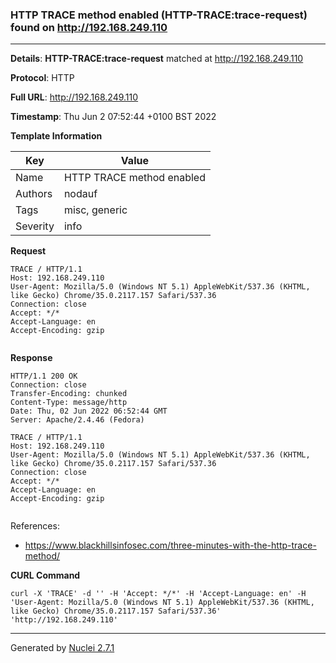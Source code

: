 ### HTTP TRACE method enabled (HTTP-TRACE:trace-request) found on http://192.168.249.110
---
**Details**: **HTTP-TRACE:trace-request**  matched at http://192.168.249.110

**Protocol**: HTTP

**Full URL**: http://192.168.249.110

**Timestamp**: Thu Jun 2 07:52:44 +0100 BST 2022

**Template Information**

| Key | Value |
|---|---|
| Name | HTTP TRACE method enabled |
| Authors | nodauf |
| Tags | misc, generic |
| Severity | info |

**Request**
```http
TRACE / HTTP/1.1
Host: 192.168.249.110
User-Agent: Mozilla/5.0 (Windows NT 5.1) AppleWebKit/537.36 (KHTML, like Gecko) Chrome/35.0.2117.157 Safari/537.36
Connection: close
Accept: */*
Accept-Language: en
Accept-Encoding: gzip


```

**Response**
```http
HTTP/1.1 200 OK
Connection: close
Transfer-Encoding: chunked
Content-Type: message/http
Date: Thu, 02 Jun 2022 06:52:44 GMT
Server: Apache/2.4.46 (Fedora)

TRACE / HTTP/1.1
Host: 192.168.249.110
User-Agent: Mozilla/5.0 (Windows NT 5.1) AppleWebKit/537.36 (KHTML, like Gecko) Chrome/35.0.2117.157 Safari/537.36
Connection: close
Accept: */*
Accept-Language: en
Accept-Encoding: gzip


```

References: 
- https://www.blackhillsinfosec.com/three-minutes-with-the-http-trace-method/

**CURL Command**
```
curl -X 'TRACE' -d '' -H 'Accept: */*' -H 'Accept-Language: en' -H 'User-Agent: Mozilla/5.0 (Windows NT 5.1) AppleWebKit/537.36 (KHTML, like Gecko) Chrome/35.0.2117.157 Safari/537.36' 'http://192.168.249.110'
```
---
Generated by [Nuclei 2.7.1](https://github.com/projectdiscovery/nuclei)